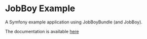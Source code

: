 # JobBoy Example

A Symfony example application using JobBoyBundle (and JobBoy).

The documentation is available [here](https://github.com/danielsan80/jobboy-doc/blob/master/doc/jobboy-example.md)


